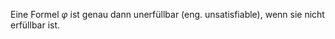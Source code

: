 Eine Formel $\varphi$ ist genau dann unerfüllbar (eng. unsatisfiable), wenn sie nicht erfüllbar ist.

